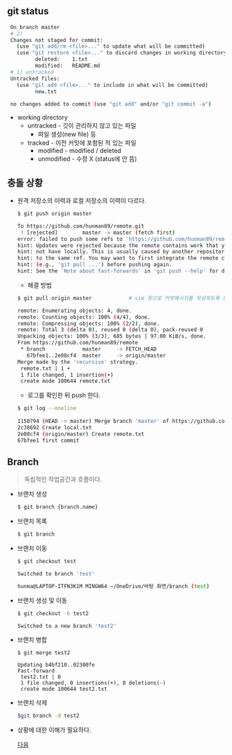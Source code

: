 ## git status

 ```bash
  On branch master
  # 2) 
  Changes not staged for commit:
    (use "git add/rm <file>..." to update what will be committed)
    (use "git restore <file>..." to discard changes in working directory)
          deleted:    1.txt
          modified:   README.md
  # 1) untracked
  Untracked files:
    (use "git add <file>..." to include in what will be committed)
          new.txt
  
  no changes added to commit (use "git add" and/or "git commit -a")
 ```

  - working directory
    - untracked - 깃이 관리하지 않고 있는 파일
      - 파일 생성(new file) 등
    - tracked - 이전 커밋에 포함된 적 있는 파일
      - modified - modified / deleted
      - unmodified - 수정 X (status에 안 뜸)

## 충돌 상황

* 원격 저장소의 이력과 로컬 저장소의 이력이 다르다.

    ```bash
    $ git push origin master
    
    To https://github.com/hunman89/remote.git
     ! [rejected]        master -> master (fetch first) 							# 에러 발생!
    error: failed to push some refs to 'https://github.com/hunman89/remote.git' 	# 원격 저장소의 작업이 로컬에 없다.
    hint: Updates were rejected because the remote contains work that you do
    hint: not have locally. This is usually caused by another repository pushing	# 원격 저장소의 변경 사항을 먼저 통합하는것을 추천
    hint: to the same ref. You may want to first integrate the remote changes
    hint: (e.g., 'git pull ...') before pushing again.
    hint: See the 'Note about fast-forwards' in 'git push --help' for details.
    ```

     * 해결 방법
    	

    ```bash
    $ git pull origin master			# vim 창으로 커밋메시지를 작성하도록 한다. 자동으로 작성된 메시지를 확인 한 뒤,`:wq`로 저장하고 나간다.

    remote: Enumerating objects: 4, done.
    remote: Counting objects: 100% (4/4), done.
    remote: Compressing objects: 100% (2/2), done.
    remote: Total 3 (delta 0), reused 0 (delta 0), pack-reused 0
    Unpacking objects: 100% (3/3), 685 bytes | 97.00 KiB/s, done.
    From https://github.com/hunman89/remote
     * branch            master     -> FETCH_HEAD
       67bfee1..2e08cf4  master     -> origin/master
    Merge made by the 'recursive' strategy.
     remote.txt | 1 +
     1 file changed, 1 insertion(+)
     create mode 100644 remote.txt 
    ```
    * 로그를 확인한 뒤 push 한다.
	```bash
    $ git log --oneline
        	
    1150794 (HEAD -> master) Merge branch 'master' of https://github.com/hunman89/remote into master 		#Merge !!!!
    2c38692 Create local.txt
    2e08cf4 (origin/master) Create remote.txt
    67bfee1 first commit
    ```

## Branch

> 독립적인 작업공간과 흐름이다.

* 브랜치 생성

  ```bash
  $ git branch {branch.name}
  ```

* 브랜치 목록

  ```bash
  $ git branch
  ```

* 브랜치 이동

  ```bash
  $ git checkout test
  
  Switched to branch 'test'
  
  hunma@LAPTOP-ITFN3K1M MINGW64 ~/OneDrive/바탕 화면/branch (test)
  ```

* 브랜치 생성 및 이동

  ```bash
  $ git checkout -b test2
  
  Switched to a new branch 'test2'
  ```

* 브랜치 병합 

  ```
  $ git merge test2
  
  Updating b4bf210..02300fe
  Fast-forward
   test2.txt | 0
   1 file changed, 0 insertions(+), 0 deletions(-)
   create mode 100644 test2.txt
  ```

* 브랜치 삭제

  ```bash
  $git branch -d test2
  ```

* 상황에 대한 이해가 필요하다.

  [다음](branch.md)

